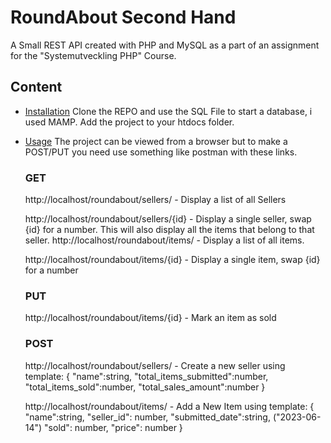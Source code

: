 # RoundAbout Second Hand

A Small REST API created with PHP and MySQL as a part of an assignment for the "Systemutveckling PHP" Course.

## Content

- [Installation](#installation)
  Clone the REPO and use the SQL File to start a database, i used MAMP.
  Add the project to your htdocs folder.
- [Usage](#usage)
  The project can be viewed from a browser but to make a POST/PUT you need use something like postman with these links.

  ### GET

  http://localhost/roundabout/sellers/ - Display a list of all Sellers

  http://localhost/roundabout/sellers/{id} - Display a single seller, swap {id} for a number. This will also display all the items that belong to that seller.
  http://localhost/roundabout/items/ - Display a list of all items.

  http://localhost/roundabout/items/{id} - Display a single item, swap {id} for a number

  ### PUT

  http://localhost/roundabout/items/{id} - Mark an item as sold

  ### POST

  http://localhost/roundabout/sellers/ - Create a new seller using template:
  {
  "name":string,
  "total_items_submitted":number,
  "total_items_sold":number,
  "total_sales_amount":number
  }

  http://localhost/roundabout/items/ - Add a New Item using template:
  {
  "name":string,
  "seller_id": number,
  "submitted_date":string, ("2023-06-14")
  "sold": number,
  "price": number
  }
